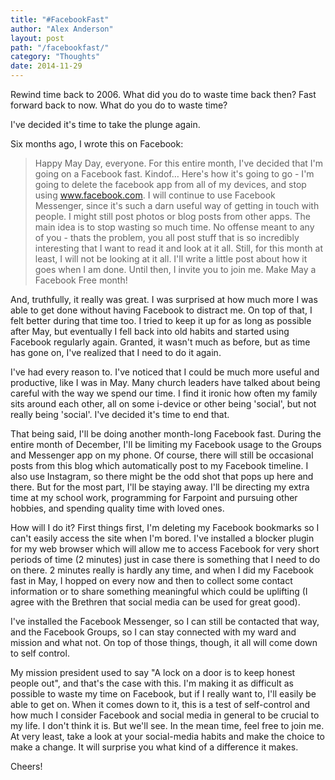 ```yaml
---
title: "#FacebookFast"
author: "Alex Anderson"
layout: post
path: "/facebookfast/"
category: "Thoughts"
date: 2014-11-29
---
```


Rewind time back to 2006. What did you do to waste time back then? Fast forward back to now. What do you do to waste time?

I've decided it's time to take the plunge again.

Six months ago, I wrote this on Facebook:

> Happy May Day, everyone. For this entire month, I've decided that I'm going on a Facebook fast. Kindof…
> Here's how it's going to go - I'm going to delete the facebook app from all of my devices, and stop using www.facebook.com. I will continue to use Facebook Messenger, since it's such a darn useful way of getting in touch with people. I might still post photos or blog posts from other apps.
> The main idea is to stop wasting so much time. No offense meant to any of you - thats the problem, you all post stuff that is so incredibly interesting that I want to read it and look at it all. Still, for this month at least, I will not be looking at it all.
> I'll write a little post about how it goes when I am done. Until then, I invite you to join me. Make May a Facebook Free month!

And, truthfully, it really was great. I was surprised at how much more I was able to get done without having Facebook to distract me. On top of that, I felt better during that time too. I tried to keep it up for as long as possible after May, but eventually I fell back into old habits and started using Facebook regularly again. Granted, it wasn't much as before, but as time has gone on, I've realized that I need to do it again.

I've had every reason to. I've noticed that I could be much more useful and productive, like I was in May. Many church leaders have talked about being careful with the way we spend our time. I find it ironic how often my family sits around each other, all on some i-device or other being 'social', but not really being 'social'. I've decided it's time to end that.

That being said, I'll be doing another month-long Facebook fast. During the entire month of December, I'll be limiting my Facebook usage to the Groups and Messenger app on my phone. Of course, there will still be occasional posts from this blog which automatically post to my Facebook timeline. I also use Instagram, so there might be the odd shot that pops up here and there. But for the most part, I'll be staying away. I'll be directing my extra time at my school work, programming for Farpoint and pursuing other hobbies, and spending quality time with loved ones.

How will I do it? First things first, I'm deleting my Facebook bookmarks so I can't easily access the site when I'm bored. I've installed a blocker plugin for my web browser which will allow me to access Facebook for very short periods of time (2 minutes) just in case there is something that I need to do on there. 2 minutes really is hardly any time, and when I did my Facebook fast in May, I hopped on every now and then to collect some contact information or to share something meaningful which could be uplifting (I agree with the Brethren that social media can be used for great good).

I've installed the Facebook Messenger, so I can still be contacted that way, and the Facebook Groups, so I can stay connected with my ward and mission and what not. On top of those things, though, it all will come down to self control.

My mission president used to say "A lock on a door is to keep honest people out", and that's the case with this. I'm making it as difficult as possible to waste my time on Facebook, but if I really want to, I'll easily be able to get on. When it comes down to it, this is a test of self-control and how much I consider Facebook and social media in general to be crucial to my life. I don't think it is. But we'll see. In the mean time, feel free to join me. At very least, take a look at your social-media habits and make the choice to make a change. It will surprise you what kind of a difference it makes.

Cheers!
